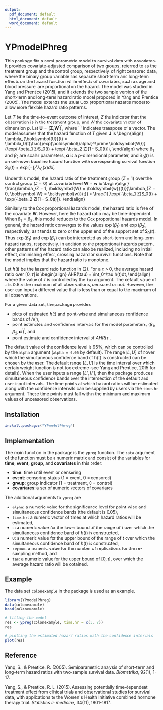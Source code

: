 ```yaml
---
output:
  pdf_document: default
  html_document: default
  word_document: default
---
```

# YPmodelPhreg

This package fits a semi-parametric model to survival data with covariates. It provides covariate-adjusted comparison of two groups, referred to as the treatment group and the control group, respectively, of right censored data, where the binary group variable has separate short-term and long-term effects on the hazard function while effects of covariates, such as age and blood pressure, are proportional on the hazard. The model was studied in Yang and Prentice (2015), and it extends the two sample version of the short-term and long-term hazard ratio model proposed in Yang and Prentice (2005). The model extends the usual Cox proportional hazards model to allow more flexible hazard ratio patterns.

Let $T$ be the time-to-event outcome of interest, $Z$ the indicator that the observation is in the treatment group, and $W$ the covariate vector of dimension $p$. Let $\boldsymbol{U} = (\boldsymbol{Z},\boldsymbol{W}^\prime)^\prime$, where `$^\prime$' indicates transpose of a vector. The model assumes that the hazard function of $T$ given $\boldsymbol{U}$ is
\begin{align}
\lambda_{\boldsymbol{U}}(t) = \lambda_0(t)\frac{\exp(\boldsymbol{\alpha}^\prime \boldsymbol{W})}{\exp(-\beta_1 Z)S_0(t) + \exp(-\beta_2 Z)[1 - S_0(t)]},
\end{align}
where $\beta_1$ and $\beta_2$ are scalar parameters, $\boldsymbol{\alpha}$ is a $p$-dimensional parameter, and $\lambda_0(t)$ is an unknown baseline hazard function with corresponding survival function $S_0(t) =\exp\left[-\int_0^t\lambda_0(x)dx\right]$.

Under this model, the hazard ratio of the treatment group $(Z = 1)$ over the control group $(Z = 0)$ at covariate level $\boldsymbol{W} = \boldsymbol{w}$ is
\begin{align}
\frac{\lambda_{Z = 1, \boldsymbol{W} = \boldsymbol{w}}(t)}{\lambda_{Z = 0, \boldsymbol{W} = \boldsymbol{w}}(t)} = \frac{1}{\exp(-\beta_1 Z)S_0(t) + \exp(-\beta_2 Z)[1 - S_0(t)]}.
\end{align}

Similarly to the Cox proportional hazards model, the hazard ratio is free of the covariate $\boldsymbol{W}$. However, here the hazard ratio may be time-dependent. When $\beta_1 = \beta_2$, this model reduces to the Cox proportional hazards model. In general, the hazard ratio converges to the values $\exp(\beta_1)$ and $\exp(\beta_2)$, respectively, as $t$ tends to zero or the upper end of the support set of $S_0(t)$. Thus $\exp(\beta_1)$ and $\exp(\beta_2)$ can be interpreted as short-term and long-term hazard ratios, respectively. In addition to the proportional hazards pattern, other patterns of the hazard ratio can also be realized, including no initial effect, diminishing effect, crossing hazard or survival functions. Note that the model implies that the hazard ratio is monotone.

Let $h(t)$ be the hazard ratio function in (2). For a $\tau > 0$, the average hazard ratio over $[0,\tau]$ is
\begin{align}
AHR(\tau) = \int_0^\tau h(t)dt,
\end{align}
where the value of $\tau$ is controlled by the `tau` argument. The default value of $\tau$ is $0.9$ $\times$ the maximum of all observations, censored or not. However, the user can input a different value that is less than or equal to the maximum of all observations.

For a given data set, the package provides

* plots of estimated $h(t)$ and point-wise and simultaneous confidence bands of $h(t)$,
* point estimates and confidence intervals for the model parameters, $(\beta_1, \beta_2, \boldsymbol{\alpha}^\prime)^\prime$, and
* point estimate and confidence interval of $AHR(\tau)$. 

The default value of the confidence level is $95\%$, which can be controlled by the `alpha` argument (`alpha = 0.05` by default). The range $[L, U]$ of $t$ over which the simultaneous confidence band of h(t) is constructed can be chosen by the user. The default range $\left[L, U\right]$ is the time interval over which certain weight function is not too extreme (see Yang and Prentice, 2015 for details). When the user inputs a range $[L', U']$, then the package produces simultaneous confidence bands over the intersection of the default and user input intervals. The time points at which hazard ratios will be estimated along with the confidence intervals can be supplied by users via the ``time.hr`` argument. These time points must fall within the minimum and maximum values of uncensored observations.



## Installation
``` r
install.packages("YPmodelPhreg")
```
## Implementation
The main function in the package is the `ypreg` function. The `data` argument of the function must be a numeric matrix and consist of the variables for **time**, **event**, **group**, and **covariates** in this order:

* **time**: time until event or censoring
* **event**: censoring status (1 = event, 0 = censored)
* **group**: group indicator (1 = treatment, 0 = control)
* **covariates**: a set of numeric vectors of covariates

The additional arguments to `ypreg` are

* ``alpha``: a numeric value for the significance level for point-wise and simultaneous confidence bands (the default is $0.05$),
* ``time.hr``: a numeric vector of times at which hazard ratios will be estimated,
* ``L``: a numeric value for the lower bound of the range of $t$ over which the simultaneous confidence band of $h(t)$ is constructed,
* ``U``: a numeric value for the upper bound of the range of $t$ over which the simultaneous confidence band of $h(t)$ is constructed,
* ``repnum``: a numeric value for the number of replications for the re-sampling method, and
* ``tau``: a numeric value for the upper bound of $[0,\tau]$, over which the average hazard ratio will be obtained. 


## Example
The data set `colonexample` in the package is used as an example.

```r
library(YPmodelPhreg)
data(colonexample)
head(colonexample)

# fitting the model
res <- ypreg(colonexample, time.hr = c(1, 7))
res

# plotting the estimated hazard ratios with the confidence intervals
plot(res)
```

## Reference
Yang, S., & Prentice, R. (2005). Semiparametric analysis of short-term and long-term hazard ratios with two-sample survival data. *Biometrika*, 92(1), 1-17.

Yang, S., & Prentice, R. L. (2015). Assessing potentially time‐dependent treatment effect from clinical trials and observational studies for survival data, with applications to the Women's Health Initiative combined hormone therapy trial. *Statistics in medicine*, 34(11), 1801-1817.
